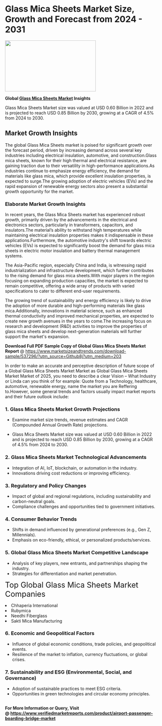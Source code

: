 <H1>Glass Mica Sheets Market Size, Growth and Forecast from 2024 - 2031</H1><img class="aligncenter size-medium wp-image-584254" src="https://thirdeyenews.in/wp-content/uploads/2024/09/Global-Market-Research-300x168.jpeg" alt="" width="300" height="168" /><p><strong>Global&nbsp;<a href="https://www.marketsizeandtrends.com/download-sample/537296/?utm_source=Github8j?utm_medium=203">Glass Mica Sheets Market</a> Insights</strong></p><p>Glass Mica Sheets Market size was valued at USD 0.60 Billion in 2022 and is projected to reach USD 0.85 Billion by 2030, growing at a CAGR of 4.5% from 2024 to 2030.</p><p><h2>Market Growth Insights</h2> <p>The global Glass Mica Sheets market is poised for significant growth over the forecast period, driven by increasing demand across several key industries including electrical insulation, automotive, and construction.Glass mica sheets, known for their high thermal and electrical resistance, are gaining traction due to their versatility in high-performance applications.As industries continue to emphasize energy efficiency, the demand for materials like glass mica, which provide excellent insulation properties, is expected to surge.The growing adoption of electric vehicles (EVs) and the rapid expansion of renewable energy sectors also present a substantial growth opportunity for the market.</p> <h3>Elaborate Market Growth Insights</h3> <p>In recent years, the Glass Mica Sheets market has experienced robust growth, primarily driven by the advancements in the electrical and electronics sectors, particularly in transformers, capacitors, and insulators.The material’s ability to withstand high temperatures while maintaining electrical insulation properties makes it indispensable in these applications.Furthermore, the automotive industry's shift towards electric vehicles (EVs) is expected to significantly boost the demand for glass mica sheets in electric motor insulation and battery thermal management systems.</p> <p>The Asia-Pacific region, especially China and India, is witnessing rapid industrialization and infrastructure development, which further contributes to the rising demand for glass mica sheets.With major players in the region focusing on expanding production capacities, the market is expected to remain competitive, offering a wide array of products with varied specifications to cater to different end-user requirements.</p> <p>The growing trend of sustainability and energy efficiency is likely to drive the adoption of more durable and high-performing materials like glass mica.Additionally, innovations in material science, such as enhanced thermal conductivity and improved mechanical properties, are expected to create new growth avenues in the years to come.The increasing focus on research and development (R&D) activities to improve the properties of glass mica sheets and develop next-generation materials will further support the market's expansion.</p> <p><span class=""><strong>Download Full PDF Sample Copy of Global Glass Mica Sheets Market Report</strong> @ <a href="https://www.marketsizeandtrends.com/download-sample/537296/?utm_source=Github8j?utm_medium=203" target="_blank">https://www.marketsizeandtrends.com/download-sample/537296/?utm_source=Github8j?utm_medium=203</a></span></p><p>In order to make an accurate and perceptive description of future scope of a Global&nbsp;Glass Mica Sheets Market Market as Global&nbsp;Glass Mica Sheets Market Market of 2025, you need to describe a clear Vision &ndash; What Industry or Linda can you think of for example: Quote from a Technology, healthcare, automotive, renewable energy, name the market you are Reffering to.However, some general trends and factors usually impact market reports and their future outlook include:</p><h3>1.&nbsp;<strong>Glass Mica Sheets Market Growth Projections</strong></h3><ul><li>Examine market size trends, revenue estimates and CAGR (Compounded Annual Growth Rate) projections.</li><li><p>Glass Mica Sheets Market size was valued at USD 0.60 Billion in 2022 and is projected to reach USD 0.85 Billion by 2030, growing at a CAGR of 4.5% from 2024 to 2030.</p></li></ul><h3>2.&nbsp;<strong>Glass Mica Sheets Market Technological Advancements</strong></h3><ul><li>Integration of AI, IoT, blockchain, or automation in the industry.</li><li>Innovations driving cost reductions or improving efficiency.</li></ul><h3>3.&nbsp;<strong>Regulatory and Policy Changes</strong></h3><ul><li>Impact of global and regional regulations, including sustainability and carbon-neutral goals.</li><li>Compliance challenges and opportunities tied to government initiatives.</li></ul><h3>4.&nbsp;<strong>Consumer Behavior Trends</strong></h3><ul><li>Shifts in demand influenced by generational preferences (e.g., Gen Z, Millennials).</li><li>Emphasis on eco-friendly, ethical, or personalized products/services.</li></ul><h3>5.&nbsp;<strong>Global Glass Mica Sheets Market Competitive Landscape</strong></h3><ul><li>Analysis of key players, new entrants, and partnerships shaping the industry.</li><li>Strategies for differentiation and market penetration.</li></ul><p data-pm-slice="1 1 []"><span style="color: inherit; font-family: inherit; font-size: 25px;">Top Global Glass Mica Sheets Market Companies</span></p><div class="" data-test-id=""><p><li>Chhaperia International</li><li> Rubymica</li><li> Needhi Fiberglass</li><li> Sakti Mica Manufacturing</li></p></div><h3>6.&nbsp;<strong>Economic and Geopolitical Factors</strong></h3><ul><li>Influence of global economic conditions, trade policies, and geopolitical events.</li><li>Resilience of the market to inflation, currency fluctuations, or global crises.</li></ul><h3>7.&nbsp;<strong>Sustainability and ESG (Environmental, Social, and Governance)</strong></h3><ul><li>Adoption of sustainable practices to meet ESG criteria.</li><li>Opportunities in green technologies and circular economy principles.</li></ul><h2><strong style="font-size: 14px;">For More Information or Query, Visit @&nbsp;</strong><a style="background-color: #ffffff; font-size: 14px;" href="https://www.marketsizeandtrends.com/report/glass-mica-sheets-market/" target="_blank">https://www.verifiedmarketreports.com/product/airport-passenger-boarding-bridge-market</a></h2>